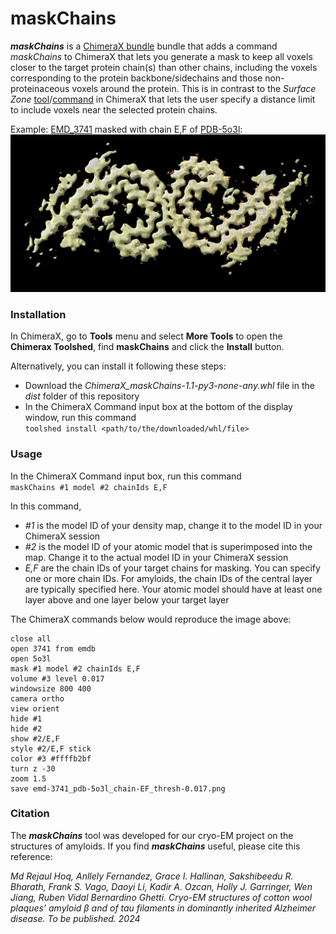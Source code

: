 # maskChains
***maskChains*** is a [ChimeraX bundle](https://cxtoolshed.rbvi.ucsf.edu/apps/chimeraxmaskchains) bundle that adds a command *maskChains* to ChimeraX that lets you generate a mask to keep all voxels closer to the target protein chain(s) than other chains, including the voxels corresponding to the protein backbone/sidechains and those non-proteinaceous voxels around the protein. This is in contrast to the *Surface Zone* [tool](https://www.cgl.ucsf.edu/chimerax/docs/user/tools/surfacezone.html)/[command](https://www.cgl.ucsf.edu/chimerax/docs/user/commands/surface.html#zone) in ChimeraX that lets the user specify a distance limit to include voxels near the selected protein chains.

Example: [EMD_3741](https://www.ebi.ac.uk/emdb/EMD-3741) masked with chain E,F of [PDB-5o3l](https://www.rcsb.org/structure/5o3l):
![emd_3741 masked with pdb_5o3l chain EF using threshold=0.017](emd-3741_pdb-5o3l_chain-EF_thresh-0.017.png)

### Installation
In ChimeraX, go to **Tools** menu and select **More Tools** to open the **Chimerax Toolshed**, find **maskChains** and click the **Install** button.

Alternatively, you can install it following these steps:
* Download the *ChimeraX_maskChains-1.1-py3-none-any.whl* file in the *dist* folder of this repository
* In the ChimeraX Command input box at the bottom of the display window, run this command  
`toolshed install <path/to/the/downloaded/whl/file>`

### Usage
In the ChimeraX Command input box, run this command  
`maskChains #1 model #2 chainIds E,F`

In this command,
* *#1* is the model ID of your density map, change it to the model ID in your ChimeraX session
* *#2* is the model ID of your atomic model that is superimposed into the map. Change it to the actual model ID in your ChimeraX session
* *E,F* are the chain IDs of your target chains for masking. You can specify one or more chain IDs. For amyloids, the chain IDs of the central layer are typically specified here. Your atomic model should have at least one layer above and one layer below your target layer

The ChimeraX commands below would reproduce the image above:
~~~
close all
open 3741 from emdb
open 5o3l
mask #1 model #2 chainIds E,F
volume #3 level 0.017
windowsize 800 400
camera ortho
view orient
hide #1
hide #2
show #2/E,F
style #2/E,F stick
color #3 #ffffb2bf
turn z -30
zoom 1.5
save emd-3741_pdb-5o3l_chain-EF_thresh-0.017.png
~~~

### Citation
The ***maskChains*** tool was developed for our cryo-EM project on the structures of amyloids. If you find ***maskChains*** useful, please cite this reference:

*Md Rejaul Hoq, Anllely Fernandez, Grace I. Hallinan, Sakshibeedu R. Bharath, Frank S. Vago, Daoyi Li, Kadir A. Ozcan, Holly J. Garringer, Wen Jiang, Ruben Vidal
Bernardino Ghetti. Cryo-EM structures of cotton wool plaques’ amyloid β and of tau filaments in dominantly inherited Alzheimer disease. To be published. 2024*


